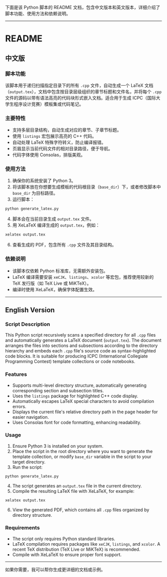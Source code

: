 下面是该 Python 脚本的 README 文档，包含中文版本和英文版本，详细介绍了脚本功能、使用方法和依赖说明。

---

# README

## 中文版

### 脚本功能

该脚本用于递归扫描指定目录下的所有 `.cpp` 文件，自动生成一个 LaTeX 文档（`output.tex`），文档中包含按目录层级组织的章节标题和文件名，并将每个 `.cpp` 文件的源码以带有语法高亮的代码块形式嵌入文档。适合用于生成 ICPC（国际大学生程序设计竞赛）模板集或代码笔记。

### 主要特性

- 支持多层目录结构，自动生成对应的章节、子章节标题。  
- 使用 `listings` 宏包展示高亮的 C++ 代码。  
- 自动处理 LaTeX 特殊字符转义，防止编译报错。  
- 页眉显示当前代码文件的相对目录路径，便于导航。  
- 代码字体使用 Consolas，排版美观。  

### 使用方法

1. 确保你的系统安装了 Python 3。  
2. 将该脚本放在你想要生成模板的代码根目录（`base_dir`）下，或者修改脚本中 `base_dir` 为目标路径。  
3. 运行脚本：

```bash
python generate_latex.py
```

4. 脚本会在当前目录生成 `output.tex` 文件。  
5. 用 XeLaTeX 编译生成的 `output.tex`，例如：

```bash
xelatex output.tex
```

6. 查看生成的 PDF，包含所有 `.cpp` 文件及其目录结构。

### 依赖说明

- 该脚本仅依赖 Python 标准库，无需额外安装包。  
- LaTeX 编译需要安装 `xeCJK`、`listings`、`xcolor` 等宏包，推荐使用较新的 TeX 发行版（如 TeX Live 或 MiKTeX）。  
- 编译时使用 XeLaTeX，确保字体配置生效。

---

## English Version

### Script Description

This Python script recursively scans a specified directory for all `.cpp` files and automatically generates a LaTeX document (`output.tex`). The document arranges the files into sections and subsections according to the directory hierarchy and embeds each `.cpp` file's source code as syntax-highlighted code blocks. It is suitable for producing ICPC (International Collegiate Programming Contest) template collections or code notebooks.

### Features

- Supports multi-level directory structure, automatically generating corresponding section and subsection titles.  
- Uses the `listings` package for highlighted C++ code display.  
- Automatically escapes LaTeX special characters to avoid compilation errors.  
- Displays the current file's relative directory path in the page header for easier navigation.  
- Uses Consolas font for code formatting, enhancing readability.

### Usage

1. Ensure Python 3 is installed on your system.  
2. Place the script in the root directory where you want to generate the template collection, or modify `base_dir` variable in the script to your target directory.  
3. Run the script:

```bash
python generate_latex.py
```

4. The script generates an `output.tex` file in the current directory.  
5. Compile the resulting LaTeX file with XeLaTeX, for example:

```bash
xelatex output.tex
```

6. View the generated PDF, which contains all `.cpp` files organized by directory structure.

### Requirements

- The script only requires Python standard libraries.  
- LaTeX compilation requires packages like `xeCJK`, `listings`, and `xcolor`. A recent TeX distribution (TeX Live or MiKTeX) is recommended.  
- Compile with XeLaTeX to ensure proper font support.

---

如果你需要，我可以帮你生成更详细的文档或示例。